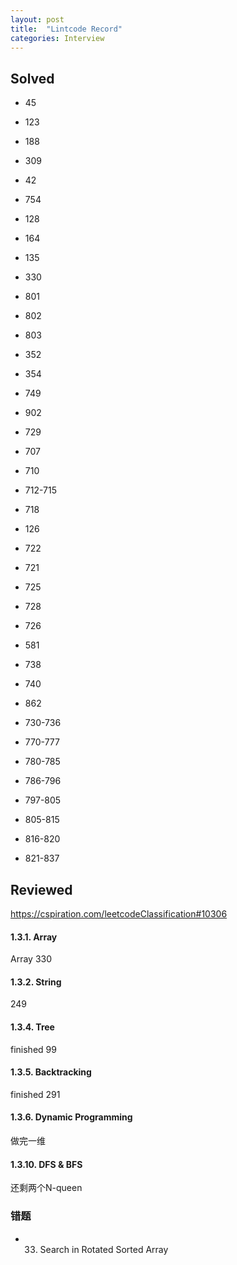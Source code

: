 ```yaml
---
layout: post
title:  "Lintcode Record"
categories: Interview
---
```

## Solved
* 45
* 123
* 188
* 309
* 42

* 754 
* 128
* 164
* 135 
* 330

* 801
* 802
* 803 
* 352   
* 354

* 749
* 902 
* 729
* 707
* 710

* 712-715
* 718

* 126
* 722
* 721
* 725
* 728

* 726
* 581 
* 738
* 740
* 862


* 730-736
* 770-777
* 780-785

* 786-796
* 797-805
* 805-815
* 816-820
* 821-837

## Reviewed
https://cspiration.com/leetcodeClassification#10306

#### 1.3.1. Array
Array 330
#### 1.3.2. String  
249
#### 1.3.4. Tree
finished 99 
#### 1.3.5. Backtracking
finished 291
#### 1.3.6. Dynamic Programming
做完一维

#### 1.3.10. DFS & BFS
还剩两个N-queen

### 错题
* 33. Search in Rotated Sorted Array
